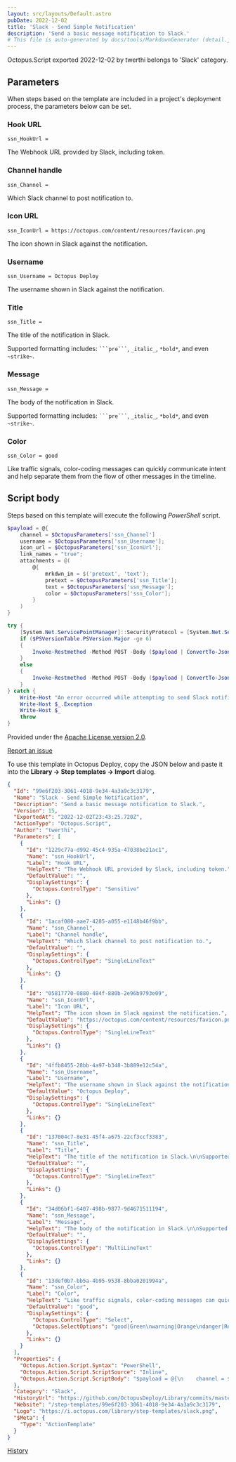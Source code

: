 ```yaml
---
layout: src/layouts/Default.astro
pubDate: 2022-12-02
title: 'Slack - Send Simple Notification'
description: 'Send a basic message notification to Slack.'
# This file is auto-generated by docs/tools/MarkdownGenerator (detail.js)
---
```


Octopus.Script exported 2022-12-02 by twerthi belongs to 'Slack' category.

## Parameters

When steps based on the template are included in a project's deployment process, the parameters below can be set.


<div class="param">

### Hook URL

`ssn_HookUrl = `

The Webhook URL provided by Slack, including token.

</div>
        
<div class="param">

### Channel handle

`ssn_Channel = `

Which Slack channel to post notification to.

</div>
        
<div class="param">

### Icon URL

`ssn_IconUrl = https://octopus.com/content/resources/favicon.png`

The icon shown in Slack against the notification.

</div>
        
<div class="param">

### Username

`ssn_Username = Octopus Deploy`

The username shown in Slack against the notification.

</div>
        
<div class="param">

### Title

`ssn_Title = `

The title of the notification in Slack.

Supported formatting includes: ` ```pre``` `, `_italic_`, `*bold*`, and even `~strike~`.

</div>
        
<div class="param">

### Message

`ssn_Message = `

The body of the notification in Slack.

Supported formatting includes: ` ```pre``` `, `_italic_`, `*bold*`, and even `~strike~`.

</div>
        
<div class="param">

### Color

`ssn_Color = good`

Like traffic signals, color-coding messages can quickly communicate intent and help separate them from the flow of other messages in the timeline.

</div>
        

## Script body

Steps based on this template will execute the following *PowerShell* script.

```PowerShell
$payload = @{
    channel = $OctopusParameters['ssn_Channel']
    username = $OctopusParameters['ssn_Username'];
    icon_url = $OctopusParameters['ssn_IconUrl'];
    link_names = "true";
    attachments = @(
        @{
            mrkdwn_in = $('pretext', 'text');
            pretext = $OctopusParameters['ssn_Title'];
            text = $OctopusParameters['ssn_Message'];
            color = $OctopusParameters['ssn_Color'];
        }
    )
}

try {
	[System.Net.ServicePointManager]::SecurityProtocol = [System.Net.ServicePointManager]::SecurityProtocol -bor [Net.SecurityProtocolType]::Tls11 -bor [System.Net.SecurityProtocolType]::Tls12
    if ($PSVersionTable.PSVersion.Major -ge 6)
    {
        Invoke-Restmethod -Method POST -Body ($payload | ConvertTo-Json -Depth 4) -Uri $OctopusParameters['ssn_HookUrl']
    }
    else
    {
        Invoke-Restmethod -Method POST -Body ($payload | ConvertTo-Json -Depth 4) -Uri $OctopusParameters['ssn_HookUrl'] -UseBasicParsing
    }
} catch {
    Write-Host "An error occurred while attempting to send Slack notification"
    Write-Host $_.Exception
    Write-Host $_
    throw
}
```

Provided under the [Apache License version 2.0](https://github.com/OctopusDeploy/Library/blob/master/LICENSE.txt).

[Report an issue](https://github.com/OctopusDeploy/Library/issues/new?assignees=&labels=&projects=&template=bug-report.yml&title=Issue%20with%20Slack%20-%20Send%20Simple%20Notification&step-template=Slack%20-%20Send%20Simple%20Notification)

<div class="get-json">

To use this template in Octopus Deploy, copy the JSON below and paste it into the **Library → Step templates → Import** dialog.

```json
{
  "Id": "99e6f203-3061-4018-9e34-4a3a9c3c3179",
  "Name": "Slack - Send Simple Notification",
  "Description": "Send a basic message notification to Slack.",
  "Version": 15,
  "ExportedAt": "2022-12-02T23:43:25.720Z",
  "ActionType": "Octopus.Script",
  "Author": "twerthi",
  "Parameters": [
    {
      "Id": "1229c77a-d992-45c4-935a-47038be21ac1",
      "Name": "ssn_HookUrl",
      "Label": "Hook URL",
      "HelpText": "The Webhook URL provided by Slack, including token.",
      "DefaultValue": "",
      "DisplaySettings": {
        "Octopus.ControlType": "Sensitive"
      },
      "Links": {}
    },
    {
      "Id": "1acaf080-aae7-4285-a055-e1148b46f9bb",
      "Name": "ssn_Channel",
      "Label": "Channel handle",
      "HelpText": "Which Slack channel to post notification to.",
      "DefaultValue": "",
      "DisplaySettings": {
        "Octopus.ControlType": "SingleLineText"
      },
      "Links": {}
    },
    {
      "Id": "05817770-0880-484f-880b-2e96b9793e09",
      "Name": "ssn_IconUrl",
      "Label": "Icon URL",
      "HelpText": "The icon shown in Slack against the notification.",
      "DefaultValue": "https://octopus.com/content/resources/favicon.png",
      "DisplaySettings": {
        "Octopus.ControlType": "SingleLineText"
      },
      "Links": {}
    },
    {
      "Id": "4ffb8455-28bb-4a97-b348-3b889e12c54a",
      "Name": "ssn_Username",
      "Label": "Username",
      "HelpText": "The username shown in Slack against the notification.",
      "DefaultValue": "Octopus Deploy",
      "DisplaySettings": {
        "Octopus.ControlType": "SingleLineText"
      },
      "Links": {}
    },
    {
      "Id": "137004c7-8e31-45f4-a675-22cf3ccf3383",
      "Name": "ssn_Title",
      "Label": "Title",
      "HelpText": "The title of the notification in Slack.\n\nSupported formatting includes: ` ```pre``` `, `_italic_`, `*bold*`, and even `~strike~`.",
      "DefaultValue": "",
      "DisplaySettings": {
        "Octopus.ControlType": "SingleLineText"
      },
      "Links": {}
    },
    {
      "Id": "34d06bf1-6407-498b-9877-9d4671511194",
      "Name": "ssn_Message",
      "Label": "Message",
      "HelpText": "The body of the notification in Slack.\n\nSupported formatting includes: ` ```pre``` `, `_italic_`, `*bold*`, and even `~strike~`.",
      "DefaultValue": "",
      "DisplaySettings": {
        "Octopus.ControlType": "MultiLineText"
      },
      "Links": {}
    },
    {
      "Id": "13def0b7-bb5a-4b95-9538-8bba0201994a",
      "Name": "ssn_Color",
      "Label": "Color",
      "HelpText": "Like traffic signals, color-coding messages can quickly communicate intent and help separate them from the flow of other messages in the timeline.",
      "DefaultValue": "good",
      "DisplaySettings": {
        "Octopus.ControlType": "Select",
        "Octopus.SelectOptions": "good|Green\nwarning|Orange\ndanger|Red"
      },
      "Links": {}
    }
  ],
  "Properties": {
    "Octopus.Action.Script.Syntax": "PowerShell",
    "Octopus.Action.Script.ScriptSource": "Inline",
    "Octopus.Action.Script.ScriptBody": "$payload = @{\n    channel = $OctopusParameters['ssn_Channel']\n    username = $OctopusParameters['ssn_Username'];\n    icon_url = $OctopusParameters['ssn_IconUrl'];\n    link_names = \"true\";\n    attachments = @(\n        @{\n            mrkdwn_in = $('pretext', 'text');\n            pretext = $OctopusParameters['ssn_Title'];\n            text = $OctopusParameters['ssn_Message'];\n            color = $OctopusParameters['ssn_Color'];\n        }\n    )\n}\n\ntry {\n\t[System.Net.ServicePointManager]::SecurityProtocol = [System.Net.ServicePointManager]::SecurityProtocol -bor [Net.SecurityProtocolType]::Tls11 -bor [System.Net.SecurityProtocolType]::Tls12\n    if ($PSVersionTable.PSVersion.Major -ge 6)\n    {\n        Invoke-Restmethod -Method POST -Body ($payload | ConvertTo-Json -Depth 4) -Uri $OctopusParameters['ssn_HookUrl']\n    }\n    else\n    {\n        Invoke-Restmethod -Method POST -Body ($payload | ConvertTo-Json -Depth 4) -Uri $OctopusParameters['ssn_HookUrl'] -UseBasicParsing\n    }\n} catch {\n    Write-Host \"An error occurred while attempting to send Slack notification\"\n    Write-Host $_.Exception\n    Write-Host $_\n    throw\n}"
  },
  "Category": "Slack",
  "HistoryUrl": "https://github.com/OctopusDeploy/Library/commits/master/step-templates//opt/buildagent/work/75443764cd38076d/step-templates/slack-send-simple-notification.json",
  "Website": "/step-templates/99e6f203-3061-4018-9e34-4a3a9c3c3179",
  "Logo": "https://i.octopus.com/library/step-templates/slack.png",
  "$Meta": {
    "Type": "ActionTemplate"
  }
}
```

[History](https://github.com/OctopusDeploy/Library/commits/master/step-templates/https://github.com/OctopusDeploy/Library/commits/master/step-templates//opt/buildagent/work/75443764cd38076d/step-templates/slack-send-simple-notification.json)

</div>

